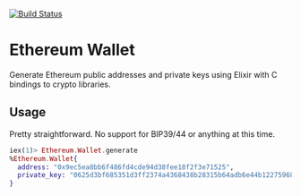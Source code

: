 [![Build Status](https://semaphoreci.com/api/v1/onyxrev/ethereum_wallet_elixir/branches/master/badge.svg)](https://semaphoreci.com/onyxrev/ethereum_wallet_elixir)

# Ethereum Wallet

Generate Ethereum public addresses and private keys using Elixir with C bindings to crypto libraries.

## Usage

Pretty straightforward. No support for BIP39/44 or anything at this time.

```elixir
iex(1)> Ethereum.Wallet.generate
%Ethereum.Wallet{
  address: "0x9ec5ea8bb6f486fd4cde94d38fee18f2f3e71525",
  private_key: "0625d3bf685351d3ff2374a4368438b28315b64adb6e44b122759682f3868720"
}
```
